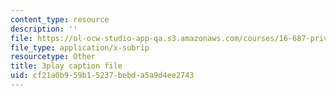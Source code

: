 ```yaml
---
content_type: resource
description: ''
file: https://ol-ocw-studio-app-qa.s3.amazonaws.com/courses/16-687-private-pilot-ground-school-january-iap-2019/cf21a0b959b15237bebda5a9d4ee2743_802a1jvk5Ck.vtt
file_type: application/x-subrip
resourcetype: Other
title: 3play caption file
uid: cf21a0b9-59b1-5237-bebd-a5a9d4ee2743
---
```

